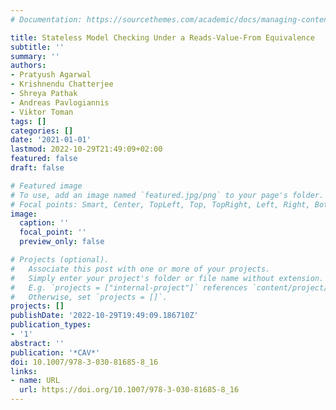 ```yaml
---
# Documentation: https://sourcethemes.com/academic/docs/managing-content/

title: Stateless Model Checking Under a Reads-Value-From Equivalence
subtitle: ''
summary: ''
authors:
- Pratyush Agarwal
- Krishnendu Chatterjee
- Shreya Pathak
- Andreas Pavlogiannis
- Viktor Toman
tags: []
categories: []
date: '2021-01-01'
lastmod: 2022-10-29T21:49:09+02:00
featured: false
draft: false

# Featured image
# To use, add an image named `featured.jpg/png` to your page's folder.
# Focal points: Smart, Center, TopLeft, Top, TopRight, Left, Right, BottomLeft, Bottom, BottomRight.
image:
  caption: ''
  focal_point: ''
  preview_only: false

# Projects (optional).
#   Associate this post with one or more of your projects.
#   Simply enter your project's folder or file name without extension.
#   E.g. `projects = ["internal-project"]` references `content/project/deep-learning/index.md`.
#   Otherwise, set `projects = []`.
projects: []
publishDate: '2022-10-29T19:49:09.186710Z'
publication_types:
- '1'
abstract: ''
publication: '*CAV*'
doi: 10.1007/978-3-030-81685-8_16
links:
- name: URL
  url: https://doi.org/10.1007/978-3-030-81685-8_16
---
```

